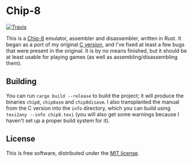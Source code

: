# Chip-8

[![Travis](https://img.shields.io/travis/ianprime0509/chip8.svg)]()

This is a [Chip-8](https://en.wikipedia.org/wiki/CHIP-8) emulator, assembler
and disassembler, written in Rust.  It began as a port of my original [C
version](https://github.com/ianprime0509/chip8-c), and I've fixed at least a
few bugs that were present in the original.  It is by no means finished, but it
should be at least usable for playing games (as well as
assembling/disassembling them).

## Building

You can run `cargo build --release` to build the project; it will produce the
binaries `chip8`, `chip8asm` and `chip8disasm`.  I also transplanted the manual
from the C version into the `info` directory, which you can build using
`texi2any --info chip8.texi` (you will also get some warnings because I haven't
set up a proper build system for it).

## License

This is free software, distributed under the [MIT
license](https://opensource.org/licenses/MIT).
